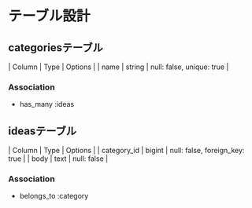 # テーブル設計
## categoriesテーブル
| Column | Type       | Options                   |
| name   | string     | null: false, unique: true |

### Association
- has_many :ideas

## ideasテーブル
| Column      | Type   | Options                        |
| category_id | bigint | null: false, foreign_key: true |
| body        | text   | null: false                    |

### Association
- belongs_to :category